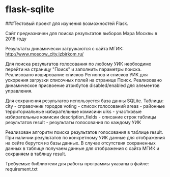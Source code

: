 # flask-sqlite

###Тестовый проект для изучения возможностей Flask.

Сайт предназначен для поиска результатов выборов Мэра Москвы в 2018 году

Результаты динамически загружаются с сайта МГИК:
http://www.moscow_city.izbirkom.ru/

Для поиска результатов голосования по любому УИК необходимо перейти на страницу "Поиск" и заполнить параметры поиска.
Реализовано кэширование списков Регионов и списков УИК для ускорения загрузки списочных полей на странице Поиск.
Реализовано динамическое присвоение атрибутов disabled/enabled для элементов управления.

Для сохранения результатов используется база данны SQLite.
Таблицы:
city - справочник городов
voting - список голосований
areas - районные территориальные избирательные комисиии
uiks - участковые избирательные комисии
description_fields - описание строк таблицы результатов
result - результаты голосования по каждому УИК

Реализован алгоритм поиска результатов голосования в таблице result. При наличии результатов по конкретному УИК данные
для отображения на сейте берутся из базы данных. В случае отсутствия сохраненных данных в таблице получаем данные
для отображения с сайта МГИК и сохраняем в таблицу result.

Требуемые библиотеки для работы программы указаны в файле:
requirement.txt 
